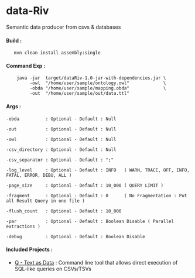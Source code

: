 # data-Riv

Semantic data producer from csvs &amp; databases 


#### Build :

```
   mvn clean install assembly:single 
```

#### Command Exp : 

```
    java -jar  target/dataRiv-1.0-jar-with-dependencies.jar \
         -owl  "/home/user/sample/ontology.owl"             \
         -obda "/home/user/sample/mapping.obda"             \
         -out  "/home/user/sample/out/data.ttl"
```

#### Args :

    -obda          : Optional - Default : Null

    -out           : Optional - Default : Null
    
    -owl           : Optional - Default : Null
  
    -csv_directory : Optional - Default : Null
    
    -csv_separator : Optional - Default : ";"

    -log_level     : Optional - Default : INFO   ( WARN, TRACE, OFF, INFO, FATAL, ERROR, DEBU, ALL )
    
    -page_size     : Optional - Default : 10_000 ( QUERY LIMIT )

    -fragment      : Optional - Default : 0      ( No Fragmentation : Put all Result Query in one file )
 
    -flush_count   : Optional - Default : 10_000
 
    -par           : Optional - Default : Boolean Disable ( Parallel extractions )

    -debug         : Optional - Default : Boolean Disable
 
#### Included Projects : 
 	
  - [Q - Text as Data](http://harelba.github.io/q/) : Command line tool that allows direct execution of SQL-like queries on CSVs/TSVs 
